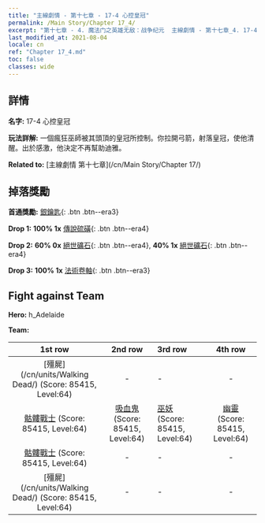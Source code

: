 ```yaml
---
title: "主線劇情 - 第十七章 - 17-4 心控皇冠"
permalink: /Main Story/Chapter 17_4/
excerpt: "第十七章 - 4. 魔法门之英雄无敌：战争纪元  主線劇情 - 第十七章_4. 17-4 心控皇冠"
last_modified_at: 2021-08-04
locale: cn
ref: "Chapter 17_4.md"
toc: false
classes: wide
---
```


## 詳情

 **名字:** 17-4 心控皇冠

 **玩法詳解:** 一個瘋狂巫師被其頭頂的皇冠所控制。你拉開弓箭，射落皇冠，使他清醒。出於感激，他決定不再幫助迪雅。

 **Related to:** [主線劇情 第十七章](/cn/Main Story/Chapter 17/)

## 掉落獎勵

 **首通獎勵:** [銀鑰匙](/cn/Items/con_693/){: .btn .btn--era3}

 **Drop 1:** **100% 1x** [傳說硫磺](/cn/Items/mat_57/){: .btn .btn--era4}

 **Drop 2:** **60% 0x** [絕世礦石](/cn/Items/mat_47/){: .btn .btn--era4}, **40% 1x** [絕世礦石](/cn/Items/mat_47/){: .btn .btn--era4}

 **Drop 3:** **100% 1x** [法術卷軸](/cn/Items/con_694/){: .btn .btn--era3}


## Fight against Team
 **Hero:** h_Adelaide

 **Team:**


  | 1st row | 2nd row | 3rd row | 4th row |
  |:----:|:----:|:----|:----:|
  | [殭屍](/cn/units/Walking Dead/) (Score: 85415, Level:64)  | - | - | - |
  | [骷髏戰士](/cn/units/Skeleton/) (Score: 85415, Level:64)  | [吸血鬼](/cn/units/Vampire/) (Score: 85415, Level:64)  | [巫妖](/cn/units/Lich/) (Score: 85415, Level:64)  | [幽靈](/cn/units/Wight/) (Score: 85415, Level:64)  |
  | [骷髏戰士](/cn/units/Skeleton/) (Score: 85415, Level:64)  | - | - | - |
  | [殭屍](/cn/units/Walking Dead/) (Score: 85415, Level:64)  | - | - | - |


